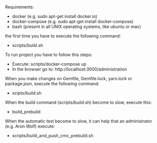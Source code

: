 Requirements:
 - docker (e.g. sudo apt-get install docker.io)
 - docker-compose (e.g. sudo apt-get install docker-compose)
 - bash (present in all UNIX operating systems, like ubuntu or mac)

the first time you have to execute the following command:
  - scripts/build.sh

To run project you have to follow this steps:
  - Execute: scripts/docker-compose up
  - In the browser go to: http://localhost:3000/administration

When you make changes on Gemfile, Gemfile.lock, yarn.lock or package.json, execute the following command:
  - scipts/build.sh

When the build command (scripts/build.sh) become to slow, execute this:
  - build_prebuild

When the automatic test become to slow, it can help that an administrator (e.g. Aron Wolf) execute:
  - scripts/build_and_push_cmc_prebuild.sh
